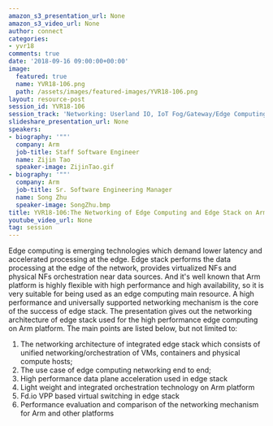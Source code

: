 ```yaml
---
amazon_s3_presentation_url: None
amazon_s3_video_url: None
author: connect
categories:
- yvr18
comments: true
date: '2018-09-16 09:00:00+00:00'
image:
  featured: true
  name: YVR18-106.png
  path: /assets/images/featured-images/YVR18-106.png
layout: resource-post
session_id: YVR18-106
session_track: 'Networking: Userland IO, IoT Fog/Gateway/Edge Computing'
slideshare_presentation_url: None
speakers:
- biography: '""'
  company: Arm
  job-title: Staff Software Engineer
  name: Zijin Tao
  speaker-image: ZijinTao.gif
- biography: '""'
  company: Arm
  job-title: Sr. Software Engineering Manager
  name: Song Zhu
  speaker-image: SongZhu.bmp
title: YVR18-106:The Networking of Edge Computing and Edge Stack on Arm Platform
youtube_video_url: None
tag: session
---
```


Edge computing is emerging technologies which demand lower latency and accelerated processing at the edge. Edge stack performs the data processing at the edge of the network, provides virtualized NFs and physical NFs orchestration near data sources. And it's well known that Arm platform is highly flexible with high performance and high availability, so it is very suitable for being used as an edge computing main resource. 
A high performance and universally supported networking mechanism is the core of the success of edge stack. The presentation gives out the networking architecture of edge stack used for the high performance edge computing on Arm platform. The main points are listed below, but not limited to:
1. The networking architecture of integrated edge stack which consists of unified networking/orchestration of VMs, containers and physical compute hosts;
2. The use case of edge computing networking end to end;
3. High performance data plane acceleration used in edge stack
4. Light weight and integrated orchestration technology on Arm platform
5. Fd.io VPP based virtual switching in edge stack
6. Performance evaluation and comparison of the networking mechanism for Arm and other platforms